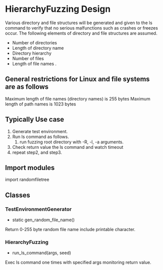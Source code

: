 # HierarchyFuzzing Design

Various directory and file structures will be generated and given to the ls command to verify that no serious malfunctions such as crashes or freezes occur. The following elements of directory and file structures are assumed.

* Number of directories
* Length of directory name
* Directory hierarchy
* Number of files
* Length of file names
.
## General restrictions for Linux and file systems are as follows

Maximum length of file names (directory names) is 255 bytes
Maximum length of path names is 1023 bytes

## Typically Use case

1. Generate test environment.
2. Run ls command as follows.
    1. run fuzzing root directory with -R, -l, -a arguments.
3. Check return value the ls command and watch timeout
4. repeat step2, and step3.

## Import modules 

import randomfiletree

## Classes

### TestEnvironmentGenerator

* static gen_random_file_name()

Return 0-255 byte random file name include printable character.

### HierarchyFuzzing

* run_ls_command(args, seed)

Exec ls command one times with specified args monitoring return value.




